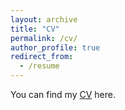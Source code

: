 ```yaml
---
layout: archive
title: "CV"
permalink: /cv/
author_profile: true
redirect_from:
  - /resume
---
```


You can find my 
[CV](https://github.com/isabelhabicht/isabelhabicht.github.io/files/14884242/CV_Habicht_Git.pdf)
here.
